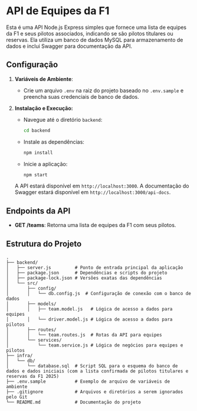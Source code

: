 # API de Equipes da F1

Esta é uma API Node.js Express simples que fornece uma lista de equipes da F1 e seus pilotos associados, indicando se são pilotos titulares ou reservas. Ela utiliza um banco de dados MySQL para armazenamento de dados e inclui Swagger para documentação da API.

## Configuração

1.  **Variáveis de Ambiente**:
    -   Crie um arquivo `.env` na raiz do projeto baseado no `.env.sample` e preencha suas credenciais de banco de dados.

2.  **Instalação e Execução:**
    -   Navegue até o diretório `backend`:

        ```bash
        cd backend
        ```

    -   Instale as dependências:

        ```bash
        npm install
        ```

    -   Inicie a aplicação:

        ```bash
        npm start
        ```

    A API estará disponível em `http://localhost:3000`.
    A documentação do Swagger estará disponível em `http://localhost:3000/api-docs`.

## Endpoints da API

-   **GET /teams**: Retorna uma lista de equipes da F1 com seus pilotos.

## Estrutura do Projeto

```
. 
├── backend/
│   ├── server.js         # Ponto de entrada principal da aplicação
│   ├── package.json      # Dependências e scripts do projeto
│   ├── package-lock.json # Versões exatas das dependências
│   └── src/
│       ├── config/
│       │   └── db.config.js  # Configuração de conexão com o banco de dados
│       ├── models/
│       │   ├── team.model.js   # Lógica de acesso a dados para equipes
│       │   └── driver.model.js # Lógica de acesso a dados para pilotos
│       ├── routes/
│       │   └── team.routes.js  # Rotas da API para equipes
│       └── services/
│           └── team.service.js # Lógica de negócios para equipes e pilotos
├── infra/
│   └── db/
│       └── database.sql  # Script SQL para o esquema do banco de dados e dados iniciais (com a lista confirmada de pilotos titulares e reservas da F1 2025)
├── .env.sample           # Exemplo de arquivo de variáveis de ambiente
├── .gitignore            # Arquivos e diretórios a serem ignorados pelo Git
└── README.md             # Documentação do projeto
```